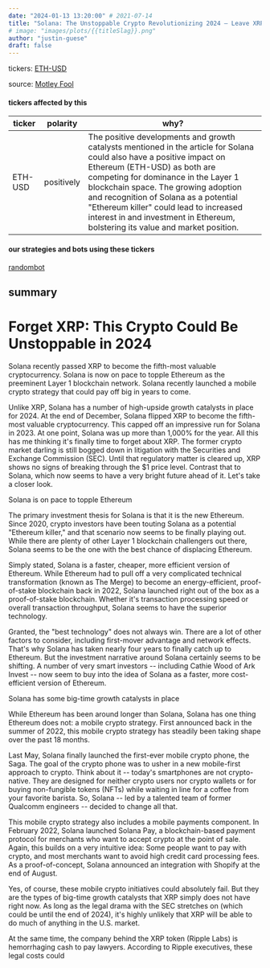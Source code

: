 ```yaml
---
date: "2024-01-13 13:20:00" # 2021-07-14
title: "Solana: The Unstoppable Crypto Revolutionizing 2024 — Leave XRP Behind"
# image: "images/plots/{{titleSlag}}.png"
author: "justin-guese"
draft: false
---
```

tickers: <a href='https://finance.yahoo.com/quote/ETH-USD' target='_blank'>ETH-USD</a> 

source: <a href='https://www.fool.com/investing/2024/01/13/forget-xrp-this-crypto-could-be-unstoppable-2024/' target='_blank'>Motley Fool</a>

#### tickers affected by this

| ticker | polarity | why? |
|------------|------------|------------|
| ETH-USD | positively | The positive developments and growth catalysts mentioned in the article for Solana could also have a positive impact on Ethereum (ETH-USD) as both are competing for dominance in the Layer 1 blockchain space. The growing adoption and recognition of Solana as a potential "Ethereum killer" could lead to increased interest in and investment in Ethereum, bolstering its value and market position. |



#### our strategies and bots using these tickers

[randombot](/strategies/randombot)

## summary

# Forget XRP: This Crypto Could Be Unstoppable in 2024

Solana recently passed XRP to become the fifth-most valuable cryptocurrency. Solana is now on pace to topple Ethereum as the preeminent Layer 1 blockchain network. Solana recently launched a mobile crypto strategy that could pay off big in years to come.

Unlike XRP, Solana has a number of high-upside growth catalysts in place for 2024. At the end of December, Solana flipped XRP to become the fifth-most valuable cryptocurrency. This capped off an impressive run for Solana in 2023. At one point, Solana was up more than 1,000% for the year. All this has me thinking it's finally time to forget about XRP. The former crypto market darling is still bogged down in litigation with the Securities and Exchange Commission (SEC). Until that regulatory matter is cleared up, XRP shows no signs of breaking through the $1 price level. Contrast that to Solana, which now seems to have a very bright future ahead of it. Let's take a closer look.

Solana is on pace to topple Ethereum

The primary investment thesis for Solana is that it is the new Ethereum. Since 2020, crypto investors have been touting Solana as a potential "Ethereum killer," and that scenario now seems to be finally playing out. While there are plenty of other Layer 1 blockchain challengers out there, Solana seems to be the one with the best chance of displacing Ethereum.

Simply stated, Solana is a faster, cheaper, more efficient version of Ethereum. While Ethereum had to pull off a very complicated technical transformation (known as The Merge) to become an energy-efficient, proof-of-stake blockchain back in 2022, Solana launched right out of the box as a proof-of-stake blockchain. Whether it's transaction processing speed or overall transaction throughput, Solana seems to have the superior technology.

Granted, the "best technology" does not always win. There are a lot of other factors to consider, including first-mover advantage and network effects. That's why Solana has taken nearly four years to finally catch up to Ethereum. But the investment narrative around Solana certainly seems to be shifting. A number of very smart investors -- including Cathie Wood of Ark Invest -- now seem to buy into the idea of Solana as a faster, more cost-efficient version of Ethereum.

Solana has some big-time growth catalysts in place

While Ethereum has been around longer than Solana, Solana has one thing Ethereum does not: a mobile crypto strategy. First announced back in the summer of 2022, this mobile crypto strategy has steadily been taking shape over the past 18 months.

Last May, Solana finally launched the first-ever mobile crypto phone, the Saga. The goal of the crypto phone was to usher in a new mobile-first approach to crypto. Think about it -- today's smartphones are not crypto-native. They are designed for neither crypto users nor crypto wallets or for buying non-fungible tokens (NFTs) while waiting in line for a coffee from your favorite barista. So, Solana -- led by a talented team of former Qualcomm engineers -- decided to change all that.

This mobile crypto strategy also includes a mobile payments component. In February 2022, Solana launched Solana Pay, a blockchain-based payment protocol for merchants who want to accept crypto at the point of sale. Again, this builds on a very intuitive idea: Some people want to pay with crypto, and most merchants want to avoid high credit card processing fees. As a proof-of-concept, Solana announced an integration with Shopify at the end of August.

Yes, of course, these mobile crypto initiatives could absolutely fail. But they are the types of big-time growth catalysts that XRP simply does not have right now. As long as the legal drama with the SEC stretches on (which could be until the end of 2024), it's highly unlikely that XRP will be able to do much of anything in the U.S. market.

At the same time, the company behind the XRP token (Ripple Labs) is hemorrhaging cash to pay lawyers. According to Ripple executives, these legal costs could